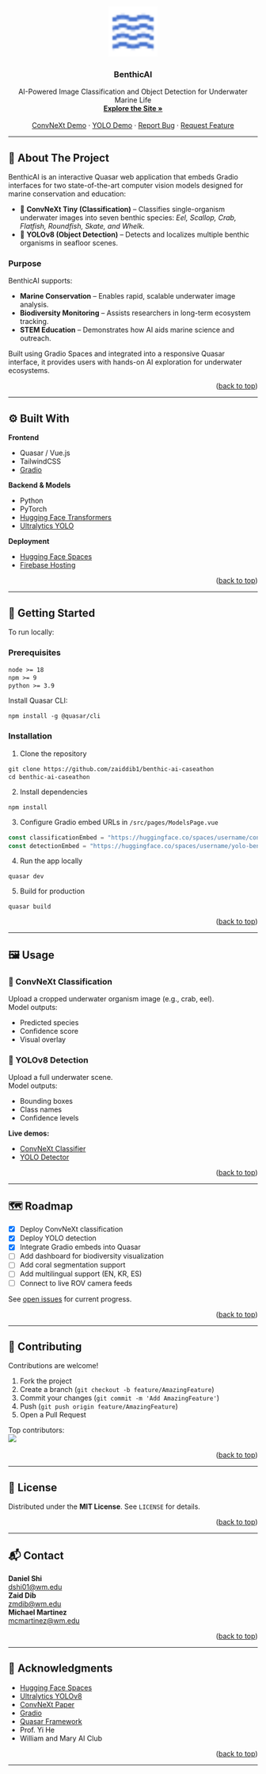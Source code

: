 <!-- Improved compatibility of back to top link: See: https://github.com/othneildrew/Best-README-Template/pull/73 -->
<a id="readme-top"></a>



<br />
<div align="center">
  <a href="https://ai-caseathon.web.app/">
    <img src="icons/waves.png" alt="Logo" width="100" height="100">
  </a>

  <h3 align="center">BenthicAI</h3>

  <p align="center">
    AI-Powered Image Classification and Object Detection for Underwater Marine Life
    <br />
    <a href="https://ai-caseathon.web.app/"><strong>Explore the Site »</strong></a>
    <br />
    <br />
    <a href="https://huggingface.co/spaces/dshi01/benthic_classification">ConvNeXt Demo</a>
    &middot;
    <a href="https://huggingface.co/spaces/dshi01/benthic_obj_detect">YOLO Demo</a>
    &middot;
    <a href="https://github.com/your_username/benthicai/issues/new?labels=bug">Report Bug</a>
    &middot;
    <a href="https://github.com/your_username/benthicai/issues/new?labels=enhancement">Request Feature</a>
  </p>
</div>

---

## 🧭 About The Project

BenthicAI is an interactive Quasar web application that embeds Gradio interfaces for two state-of-the-art computer vision models designed for marine conservation and education:

- 🐠 **ConvNeXt Tiny (Classification)** – Classifies single-organism underwater images into seven benthic species: *Eel, Scallop, Crab, Flatfish, Roundfish, Skate, and Whelk.*
- 🦀 **YOLOv8 (Object Detection)** – Detects and localizes multiple benthic organisms in seafloor scenes.

### Purpose
BenthicAI supports:
- **Marine Conservation** – Enables rapid, scalable underwater image analysis.
- **Biodiversity Monitoring** – Assists researchers in long-term ecosystem tracking.
- **STEM Education** – Demonstrates how AI aids marine science and outreach.

Built using Gradio Spaces and integrated into a responsive Quasar interface, it provides users with hands-on AI exploration for underwater ecosystems.

<p align="right">(<a href="#readme-top">back to top</a>)</p>

---

## ⚙️ Built With

**Frontend**
- Quasar / Vue.js  
- TailwindCSS  
- [Gradio]([url](https://gradio.app/))

**Backend & Models**
- Python  
- PyTorch  
- [Hugging Face Transformers]([url](https://huggingface.co/models))  
- [Ultralytics YOLO]([url](https://github.com/ultralytics/ultralytics)) 

**Deployment**
- [Hugging Face Spaces]([url](https://huggingface.co/spaces))  
- [Firebase Hosting]([url](https://firebase.google.com/docs/hosting))  

<p align="right">(<a href="#readme-top">back to top</a>)</p>

---

## 🚀 Getting Started

To run locally:

### Prerequisites
```
node >= 18
npm >= 9
python >= 3.9
```

Install Quasar CLI:
```
npm install -g @quasar/cli
```

### Installation

1. Clone the repository  
```
git clone https://github.com/zaiddib1/benthic-ai-caseathon
cd benthic-ai-caseathon
```

2. Install dependencies  
```
npm install
```

3. Configure Gradio embed URLs in `/src/pages/ModelsPage.vue`  
```js
const classificationEmbed = "https://huggingface.co/spaces/username/convnext-benthic";
const detectionEmbed = "https://huggingface.co/spaces/username/yolo-benthic";
```

4. Run the app locally  
```
quasar dev
```

5. Build for production  
```
quasar build
```

<p align="right">(<a href="#readme-top">back to top</a>)</p>

---

## 🖼️ Usage

### 🔹 ConvNeXt Classification
Upload a cropped underwater organism image (e.g., crab, eel).  
Model outputs:
- Predicted species  
- Confidence score  
- Visual overlay  

### 🔹 YOLOv8 Detection
Upload a full underwater scene.  
Model outputs:
- Bounding boxes  
- Class names  
- Confidence levels  

**Live demos:**
- [ConvNeXt Classifier](https://huggingface.co/spaces/dshi01/benthic_classification)
- [YOLO Detector](https://huggingface.co/spaces/dshi01/benthic_obj_detect)

<p align="right">(<a href="#readme-top">back to top</a>)</p>

---

## 🗺️ Roadmap

- [x] Deploy ConvNeXt classification  
- [x] Deploy YOLO detection  
- [x] Integrate Gradio embeds into Quasar  
- [ ] Add dashboard for biodiversity visualization  
- [ ] Add coral segmentation support  
- [ ] Add multilingual support (EN, KR, ES)  
- [ ] Connect to live ROV camera feeds  

See [open issues](https://github.com/dshi01/benthic-ai-caseathon/issues) for current progress.

<p align="right">(<a href="#readme-top">back to top</a>)</p>

---

## 🤝 Contributing

Contributions are welcome!

1. Fork the project  
2. Create a branch (`git checkout -b feature/AmazingFeature`)  
3. Commit your changes (`git commit -m 'Add AmazingFeature'`)  
4. Push (`git push origin feature/AmazingFeature`)  
5. Open a Pull Request  

Top contributors:  
<a href="https://github.com/your_username/benthicai/graphs/contributors">
  <img src="https://contrib.rocks/image?repo=your_username/benthicai" />
</a>

<p align="right">(<a href="#readme-top">back to top</a>)</p>

---

## 📜 License

Distributed under the **MIT License**. See `LICENSE` for details.

<p align="right">(<a href="#readme-top">back to top</a>)</p>

---

## 📬 Contact

**Daniel Shi**  
dshi01@wm.edu <br> 
**Zaid Dib**<br>
zmdib@wm.edu<br>
**Michael Martinez**<br>
mcmartinez@wm.edu

<p align="right">(<a href="#readme-top">back to top</a>)</p>

---

## 🙏 Acknowledgments

- [Hugging Face Spaces](https://huggingface.co/spaces)  
- [Ultralytics YOLOv8](https://github.com/ultralytics/ultralytics)  
- [ConvNeXt Paper](https://arxiv.org/abs/2201.03545)  
- [Gradio](https://gradio.app)  
- [Quasar Framework](https://quasar.dev)  
- Prof. Yi He  
- William and Mary AI Club  

<p align="right">(<a href="#readme-top">back to top</a>)</p>

---

[contributors-shield]: https://img.shields.io/github/contributors/your_username/benthicai.svg?style=for-the-badge
[contributors-url]: https://github.com/your_username/benthicai/graphs/contributors
[forks-shield]: https://img.shields.io/github/forks/your_username/benthicai.svg?style=for-the-badge
[forks-url]: https://github.com/your_username/benthicai/network/members
[stars-shield]: https://img.shields.io/github/stars/your_username/benthicai.svg?style=for-the-badge
[stars-url]: https://github.com/your_username/benthicai/stargazers
[issues-shield]: https://img.shields.io/github/issues/your_username/benthicai.svg?style=for-the-badge
[issues-url]: https://github.com/your_username/benthicai/issues
[license-shield]: https://img.shields.io/github/license/your_username/benthicai.svg?style=for-the-badge
[license-url]: https://github.com/your_username/benthicai/blob/master/LICENSE.txt
[linkedin-shield]: https://img.shields.io/badge/-LinkedIn-black.svg?style=for-the-badge&logo=linkedin&colorB=555
[linkedin-url]: https://linkedin.com/in/yourprofile
